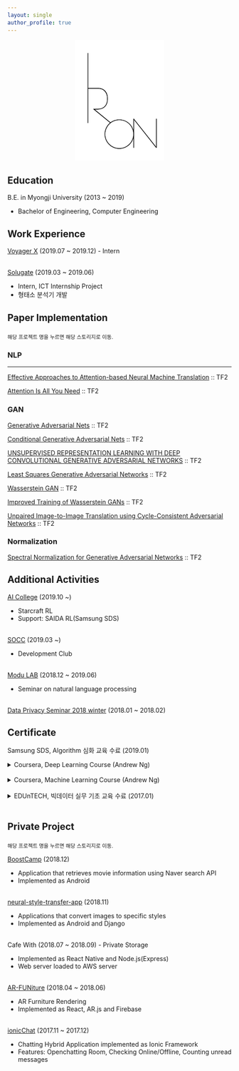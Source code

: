 ```yaml
---
layout: single 
author_profile: true
---
```


<p align="center"><img src="/assets/images/iron_mark.jpg" width="200"></p>

## Education
B.E. in Myongji University (2013 ~ 2019)
- Bachelor of Engineering, Computer Engineering<br>


## Work Experience
[Voyager X](https://www.voyagerx.com) (2019.07 ~ 2019.12)
    - Intern
<br><br>

[Solugate](http://www.solugate.com) (2019.03 ~ 2019.06)
- Intern, ICT Internship Project
- 형태소 분석기 개발


## Paper Implementation 
<sub>해당 프로젝트 명을 누르면 해당 스토리지로 이동.</sub>
<br>

### NLP
---
[Effective Approaches to Attention-based Neural Machine Translation](https://github.com/thisisiron/nmt-attention-tf) :: TF2

[Attention Is All You Need](https://github.com/thisisiron/transformer-tf) :: TF2

### GAN
[Generative Adversarial Nets](https://github.com/thisisiron/TF2-GAN/tree/master/gan) :: TF2

[Conditional Generative Adversarial Nets](https://github.com/thisisiron/TF2-GAN/tree/master/cgan)  :: TF2

[UNSUPERVISED REPRESENTATION LEARNING WITH DEEP CONVOLUTIONAL GENERATIVE ADVERSARIAL NETWORKS](https://github.com/thisisiron/TF2-GAN/tree/master/dcgan) :: TF2

[Least Squares Generative Adversarial Networks](https://github.com/thisisiron/TF2-GAN/tree/master/lsgan) :: TF2

[Wasserstein GAN](https://github.com/thisisiron/TF2-GAN/tree/master/wgan) :: TF2

[Improved Training of Wasserstein GANs](https://github.com/thisisiron/TF2-GAN/tree/master/wgan-gp) :: TF2

[Unpaired Image-to-Image Translation using Cycle-Consistent Adversarial Networks](https://github.com/thisisiron/TF2-GAN/tree/master/cyclegan) :: TF2

### Normalization
[Spectral Normalization for Generative Adversarial Networks](https://github.com/thisisiron/spectral_normalization-tf2) :: TF2


## Additional Activities
[AI College](http://aic.yangjaehub.com/) (2019.10 ~) 
- Starcraft RL
- Support: SAIDA RL(Samsung SDS)
<br><br>

[SOCC](http://socc-io.github.io/home/) (2019.03 ~)
- Development Club
<br><br>

[Modu LAB](http://www.modulabs.co.kr) (2018.12 ~ 2019.06)
- Seminar on natural language processing
<br><br>

[Data Privacy Seminar 2018 winter](http://hmcl.mju.ac.kr/doku.php?id=lab:labmain) (2018.01 ~ 2018.02)


## Certificate
Samsung SDS, Algorithm 심화 교육 수료 (2019.01)
<br>

<details>
<summary>Coursera, Deep Learning Course (Andrew Ng)</summary>
<br>
<img src="/assets/images/NNandDL.PNG" width="400">
<img src="/assets/images/Improving_DNN.PNG" width="400">
<img src="/assets/images/Structuring_ML_Projects.PNG" width="400">
<img src="/assets/images/coursera_CNN.PNG" width="400">
<img src="/assets/images/coursera_RNN.PNG" width="400">
</details>
<br>

<details>
<summary>Coursera, Machine Learning Course (Andrew Ng)</summary>
<br>
<img src="/assets/images/MLCertificate.PNG" width="400">
</details>
<br>

<details>
<summary>EDUnTECH, 빅데이터 실무 기초 교육 수료 (2017.01)</summary>
<br>
<img src="/assets/images/BigdataCertificate.PNG" width="400">
</details>
<br>


## Private Project
<sub>해당 프로젝트 명을 누르면 해당 스토리지로 이동.</sub>
<br>

[BoostCamp](https://github.com/thisisiron/BoostCamp) (2018.12)
- Application that retrieves movie information using Naver search API
- Implemented as Android
<br><br>

[neural-style-transfer-app](https://github.com/thisisiron/neural-style-transfer-app) (2018.11)
- Applications that convert images to specific styles 
- Implemented as Android and Django
<br><br>

Cafe With (2018.07 ~ 2018.09) - Private Storage
- Implemented as React Native and Node.js(Express)
- Web server loaded to AWS server 
<br><br>

[AR-FUNiture](https://github.com/hyuk22/AR-FUNiture) (2018.04 ~ 2018.06)
- AR Furniture Rendering
- Implemented as React, AR.js and Firebase
<br><br>

[ionicChat](https://github.com/thisisiron/ionicChat) (2017.11 ~ 2017.12)
- Chatting Hybrid Application implemented as Ionic Framework
- Features: Openchatting Room, Checking Online/Offline, Counting unread messages 
<br><br>
